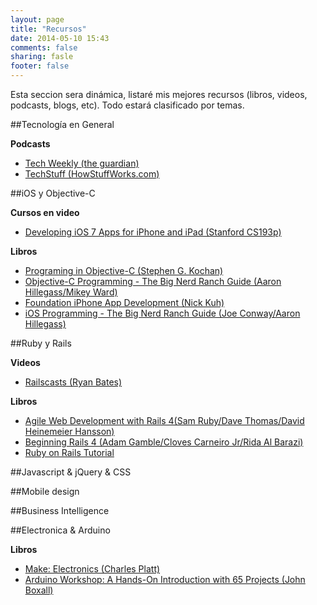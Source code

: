 ```yaml
---
layout: page
title: "Recursos"
date: 2014-05-10 15:43
comments: false
sharing: fasle
footer: false
---
```


Esta seccion sera dinámica, listaré mis mejores recursos (libros, videos, podcasts, blogs, etc). Todo estará clasificado por temas.

##Tecnología en General

**Podcasts**  
- [Tech Weekly (the guardian)](https://itunes.apple.com/us/podcast/tech-weekly/id270424643?mt=2)  
- [TechStuff (HowStuffWorks.com)](https://itunes.apple.com/us/podcast/techstuff/id282795787?mt=2)  

##iOS y Objective-C

**Cursos en video**  
- [Developing iOS 7 Apps for iPhone and iPad (Stanford CS193p)](https://itunes.apple.com/us/course/developing-ios-7-apps-for/id733644550)  
  
**Libros**   
- [Programing in Objective-C (Stephen G. Kochan)](http://www.amazon.com/Programming-Objective-C-Edition-Developers-Library/dp/0321967607)  
- [Objective-C Programming - The Big Nerd Ranch Guide (Aaron Hillegass/Mikey Ward)](
http://www.amazon.com/Objective-C-Programming-Ranch-Guide-Guides/dp/032194206X)  
- [Foundation iPhone App Development (Nick Kuh)](http://www.amazon.com/Foundation-iPhone-App-Development-Build/dp/1430243740)  
- [iOS Programming - The Big Nerd Ranch Guide (Joe Conway/Aaron Hillegass)](
http://www.amazon.com/iOS-Programming-Ranch-Guide-Guides/dp/0321942051)  
  
##Ruby y Rails

**Videos**  
- [Railscasts (Ryan Bates)](http://www.railscasts.com)  

**Libros**  
- [Agile Web Development with Rails 4(Sam Ruby/Dave Thomas/David Heinemeier Hansson)](http://www.amazon.com/Agile-Development-Rails-Facets-Ruby/dp/1937785564)  
- [Beginning Rails 4 (Adam Gamble/Cloves Carneiro Jr/Rida Al Barazi)](http://www.amazon.com/Beginning-Rails-Experts-Voice-Development/dp/1430260343)  
- [Ruby on Rails Tutorial](http://www.railstutorial.org)  


##Javascript & jQuery & CSS

##Mobile design

##Business Intelligence

##Electronica & Arduino

**Libros**  
- [Make: Electronics (Charles Platt)](http://www.amazon.com/Make-Electronics-Discovery-Charles-Platt/dp/0596153740)  
- [Arduino Workshop: A Hands-On Introduction with 65 Projects (John Boxall)](http://www.amazon.com/Arduino-Workshop-Hands--Introduction-Projects/dp/1593274483)  
